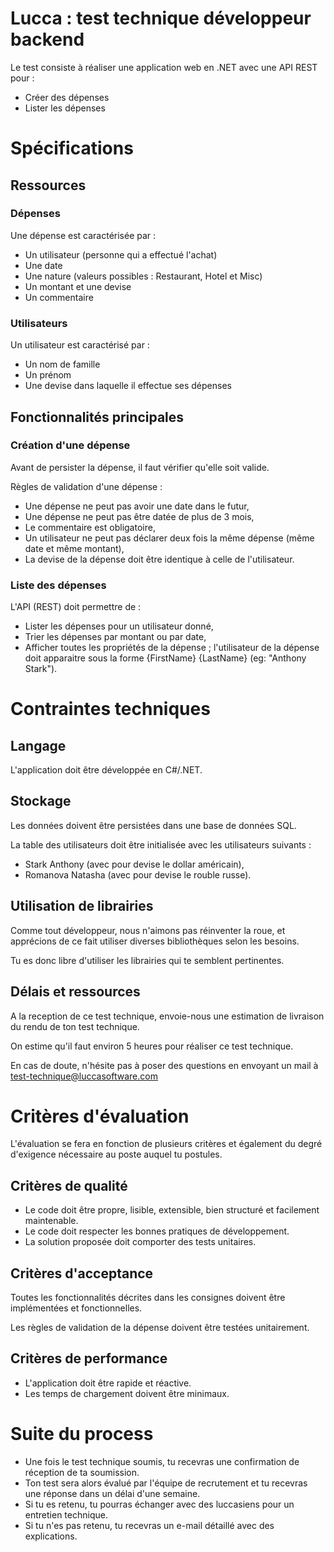 # Lucca : test technique développeur backend

Le test consiste à réaliser une application web en .NET avec une API REST pour :
- Créer des dépenses
- Lister les dépenses

# Spécifications
## Ressources
### Dépenses
Une dépense est caractérisée par :

- Un utilisateur (personne qui a effectué l'achat)
- Une date
- Une nature (valeurs possibles : Restaurant, Hotel et Misc)
- Un montant et une devise
- Un commentaire

### Utilisateurs
Un utilisateur est caractérisé par :

- Un nom de famille
- Un prénom
- Une devise dans laquelle il effectue ses dépenses

## Fonctionnalités principales
### Création d'une dépense
Avant de persister la dépense, il faut vérifier qu'elle soit valide.

Règles de validation d'une dépense :

- Une dépense ne peut pas avoir une date dans le futur,
- Une dépense ne peut pas être datée de plus de 3 mois,
- Le commentaire est obligatoire,
- Un utilisateur ne peut pas déclarer deux fois la même dépense (même date et même montant),
- La devise de la dépense doit être identique à celle de l'utilisateur.

### Liste des dépenses
L'API (REST) doit permettre de :

- Lister les dépenses pour un utilisateur donné,
- Trier les dépenses par montant ou par date,
- Afficher toutes les propriétés de la dépense ; l'utilisateur de la dépense doit apparaitre sous la forme {FirstName} {LastName} (eg: "Anthony Stark").

# Contraintes techniques
## Langage
L'application doit être développée en C#/.NET.

## Stockage
Les données doivent être persistées dans une base de données SQL.

La table des utilisateurs doit être initialisée avec les utilisateurs suivants :

- Stark Anthony (avec pour devise le dollar américain),
- Romanova Natasha (avec pour devise le rouble russe).

## Utilisation de librairies
Comme tout développeur, nous n'aimons pas réinventer la roue, et apprécions de ce fait utiliser diverses bibliothèques selon les besoins.

Tu es donc libre d'utiliser les librairies qui te semblent pertinentes.

## Délais et ressources
A la reception de ce test technique, envoie-nous une estimation de livraison du rendu de ton test technique.

On estime qu'il faut environ 5 heures pour réaliser ce test technique.

En cas de doute, n'hésite pas à poser des questions en envoyant un mail à test-technique@luccasoftware.com

# Critères d'évaluation
L'évaluation se fera en fonction de plusieurs critères et également du degré d'exigence nécessaire au poste auquel tu postules.

## Critères de qualité
- Le code doit être propre, lisible, extensible, bien structuré et facilement maintenable.
- Le code doit respecter les bonnes pratiques de développement.
- La solution proposée doit comporter des tests unitaires.

## Critères d'acceptance
Toutes les fonctionnalités décrites dans les consignes doivent être implémentées et fonctionnelles.

Les règles de validation de la dépense doivent être testées unitairement.

## Critères de performance
- L'application doit être rapide et réactive.
- Les temps de chargement doivent être minimaux.

# Suite du process
- Une fois le test technique soumis, tu recevras une confirmation de réception de ta soumission.
- Ton test sera alors évalué par l'équipe de recrutement et tu recevras une réponse dans un délai d'une semaine.
- Si tu es retenu, tu pourras échanger avec des luccasiens pour un entretien technique.
- Si tu n'es pas retenu, tu recevras un e-mail détaillé avec des explications.
